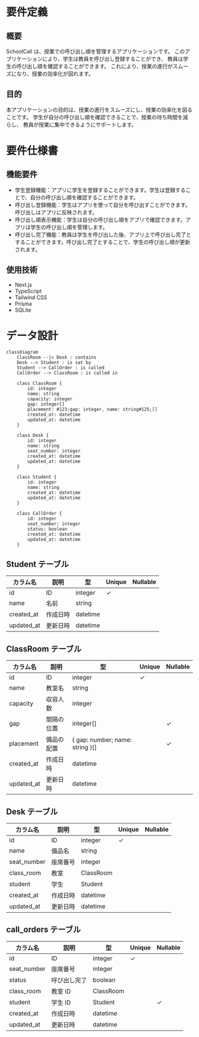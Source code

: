 # 要件定義

## 概要

SchoolCall は、授業での呼び出し順を管理するアプリケーションです。
このアプリケーションにより、学生は教員を呼び出し登録することができ、
教員は学生の呼び出し順を確認することができます。
これにより、授業の進行がスムーズになり、授業の効率化が図れます。

## 目的

本アプリケーションの目的は、授業の進行をスムーズにし、授業の効率化を図ることです。
学生が自分の呼び出し順を確認できることで、授業の待ち時間を減らし、
教員が授業に集中できるようにサポートします。

# 要件仕様書

## 機能要件

- 学生登録機能：アプリに学生を登録することができます。学生は登録することで、自分の呼び出し順を確認することができます。
- 呼び出し登録機能：学生はアプリを使って自分を呼び出すことができます。呼び出しはアプリに反映されます。
- 呼び出し順表示機能：学生は自分の呼び出し順をアプリで確認できます。アプリは学生の呼び出し順を管理します。
- 呼び出し完了機能：教員は学生を呼び出した後、アプリ上で呼び出し完了とすることができます。呼び出し完了とすることで、学生の呼び出し順が更新されます。

## 使用技術
- Next.js
- TypeScript
- Tailwind CSS
- Prisma
- SQLite

# データ設計

```mermaid
classDiagram
    ClassRoom --|> Desk : contains
    Desk --> Student : is sat by
    Student --> CallOrder : is called
    CallOrder --> ClassRoom : is called in

    class ClassRoom {
        id: integer
        name: string
        capacity: integer
        gap: integer[]
        placement: #123;gap: integer, name: string#125;[]
        created_at: datetime
        updated_at: datetime
    }

    class Desk {
        id: integer
        name: string
        seat_number: integer
        created_at: datetime
        updated_at: datetime
    }

    class Student {
        id: integer
        name: string
        created_at: datetime
        updated_at: datetime
    }

    class CallOrder {
        id: integer
        seat_number: integer
        status: boolean
        created_at: datetime
        updated_at: datetime
    }
```

## Student テーブル

| カラム名   | 説明         | 型        | Unique | Nullable |
| ---------- | ------------ | --------- | ------ | -------- |
| id         | ID           | integer   | ✓      |          |
| name       | 名前         | string    |        |          |
| created_at | 作成日時     | datetime  |        |          |
| updated_at | 更新日時     | datetime  |        |          |

## ClassRoom テーブル

| カラム名   | 説明     | 型       | Unique | Nullable |
| ---------- | -------- | -------- | ------ | -------- |
| id         | ID       | integer  | ✓      |          |
| name       | 教室名     | string   |        |          |
| capacity   | 収容人数     | integer   |        |          |
| gap        | 間隔の位置     | integer[] |        | ✓        |
| placement  | 備品の配置 | { gap: number; name: string }[]  |        | ✓        |
| created_at | 作成日時 | datetime |        |          |
| updated_at | 更新日時 | datetime |        |          |

## Desk テーブル

| カラム名     | 説明       | 型       | Unique | Nullable |
| ------------ | ---------- | -------- | ------ | -------- |
| id           | ID         | integer  | ✓      |          |
| name         | 備品名       | string   |        |          |
| seat_number  | 座席番号   | integer  |        |          |
| class_room  | 教室       | ClassRoom  |        |          |
| student      | 学生       | Student  |        |          |
| created_at   | 作成日時   | datetime |        |          |
| updated_at   | 更新日時   | datetime |        |          |

## call_orders テーブル

| カラム名     | 説明     | 型       | Unique | Nullable |
| ------------ | -------- | -------- | ------ | -------- |
| id           | ID       | integer  | ✓      |          |
| seat_number  | 座席番号 | integer  |        |          |
| status       | 呼び出し完了 | boolean  |        |          |
| class_room | 教室 ID  | ClassRoom  |        |          |
| student   | 学生 ID  | Student  |        | ✓        |
| created_at   | 作成日時 | datetime |        |          |
| updated_at   | 更新日時 | datetime |        |          |
